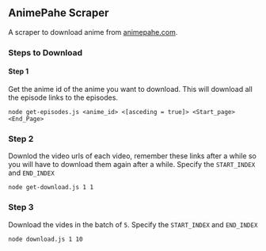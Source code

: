 ## AnimePahe Scraper

A scraper to download anime from [animepahe.com](animepahe.com).

### Steps to Download

#### Step 1

Get the anime id of the anime you want to download.
This will download all the episode links to the episodes.

```
node get-episodes.js <anime_id> <[asceding = true]> <Start_page> <End_Page>
```

### Step 2

Downlod the video urls of each video, remember these links after a while so you will have to download them again after a while.
Specify the `START_INDEX` and `END_INDEX`

```
node get-download.js 1 1
```

### Step 3

Download the vides in the batch of `5`. Specify the `START_INDEX` and `END_INDEX`

```
node download.js 1 10
```
